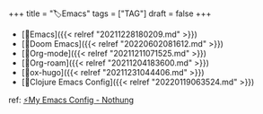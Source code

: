 +++
title = "🏷Emacs"
tags = ["TAG"]
draft = false
+++

-   [📝Emacs]({{< relref "20211228180209.md" >}})
-   [📝Doom Emacs]({{< relref "20220602081612.md" >}})
-   [📝Org-mode]({{< relref "20211211071525.md" >}})
-   [📝Org-roam]({{< relref "20211204183600.md" >}})
-   [📝ox-hugo]({{< relref "20211231044406.md" >}})
-   [📝Clojure Emacs Config]({{< relref "20220119063524.md" >}})

ref: [⚡My Emacs Config - Nothung](https://keido.site/notes/nothung)

